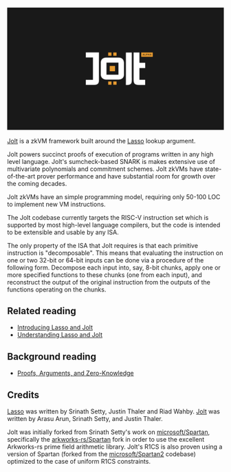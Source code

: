 ![Jolt Alpha](imgs/jolt_alpha.png)

[Jolt](https://eprint.iacr.org/2023/1217.pdf) is a zkVM framework built around the [Lasso](https://eprint.iacr.org/2023/1216.pdf) lookup argument. 

Jolt powers succinct proofs of execution of programs written in any high level language. Jolt's sumcheck-based SNARK is makes extensive use of multivariate polynomials and commitment schemes. Jolt zkVMs have state-of-the-art prover performance and have substantial room for growth over the coming decades.

Jolt zkVMs have an simple programming model, requiring only 50-100 LOC to implement new VM instructions.

The Jolt codebase currently targets the RISC-V instruction set which is supported by most high-level language compilers, but the code is intended to be extensible and usable by any ISA. 

The only property of the ISA that Jolt requires is that each 
primitive instruction is "decomposable". This means that evaluating the instruction on one or two 32-bit or 64-bit inputs can be done
via a procedure of the following form. Decompose each input into, say, 8-bit chunks, 
apply one or more specified functions to these chunks (one from each input), and 
reconstruct the output of the original instruction from the outputs of the functions operating on the chunks. 

## Related reading
- [Introducing Lasso and Jolt](https://a16zcrypto.com/posts/article/introducing-lasso-and-jolt/)
- [Understanding Lasso and Jolt](https://a16zcrypto.com/posts/article/building-on-lasso-and-jolt/)


## Background reading
- [Proofs, Arguments, and Zero-Knowledge](https://people.cs.georgetown.edu/jthaler/ProofsArgsAndZK.pdf)


## Credits
[Lasso](https://eprint.iacr.org/2023/1216.pdf) was written by Srinath Setty, Justin Thaler and Riad Wahby. [Jolt](https://eprint.iacr.org/2023/1217.pdf) was written by Arasu Arun, Srinath Setty, and Justin Thaler.

Jolt was initially forked from Srinath Setty's work on [microsoft/Spartan](https://github.com/microsoft/spartan), specifically the [arkworks-rs/Spartan](https://github.com/arkworks-rs/spartan) fork in order to use the excellent Arkworks-rs prime field arithmetic library. Jolt's R1CS is also proven using a version of Spartan (forked from the [microsoft/Spartan2](https://github.com/microsoft/Spartan2) codebase) optimized to the case of uniform R1CS constraints.
